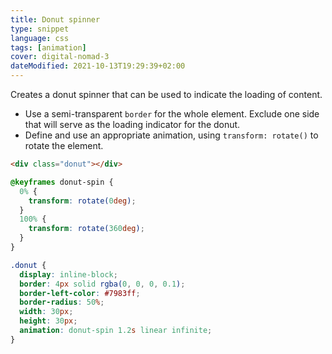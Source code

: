 ```yaml
---
title: Donut spinner
type: snippet
language: css
tags: [animation]
cover: digital-nomad-3
dateModified: 2021-10-13T19:29:39+02:00
---
```


Creates a donut spinner that can be used to indicate the loading of content.

- Use a semi-transparent `border` for the whole element. Exclude one side that will serve as the loading indicator for the donut.
- Define and use an appropriate animation, using `transform: rotate()` to rotate the element.

```html
<div class="donut"></div>
```

```css
@keyframes donut-spin {
  0% {
    transform: rotate(0deg);
  }
  100% {
    transform: rotate(360deg);
  }
}

.donut {
  display: inline-block;
  border: 4px solid rgba(0, 0, 0, 0.1);
  border-left-color: #7983ff;
  border-radius: 50%;
  width: 30px;
  height: 30px;
  animation: donut-spin 1.2s linear infinite;
}
```

